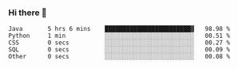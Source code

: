 ### Hi there 👋

<!--START_SECTION:waka-->

```text
Java       5 hrs 6 mins    ████████████████████████▓   98.98 %
Python     1 min           ░░░░░░░░░░░░░░░░░░░░░░░░░   00.51 %
CSS        0 secs          ░░░░░░░░░░░░░░░░░░░░░░░░░   00.27 %
SQL        0 secs          ░░░░░░░░░░░░░░░░░░░░░░░░░   00.09 %
Other      0 secs          ░░░░░░░░░░░░░░░░░░░░░░░░░   00.08 %
```

<!--END_SECTION:waka-->
<!--
**Boombag0607/Boombag0607** is a ✨ _special_ ✨ repository because its `README.md` (this file) appears on your GitHub profile.

Here are some ideas to get you started:

- 🔭 I’m currently working on ...
- 🌱 I’m currently learning ...
- 👯 I’m looking to collaborate on ...
- 🤔 I’m looking for help with ...
- 💬 Ask me about ...
- 📫 How to reach me: ...
- 😄 Pronouns: ...
- ⚡ Fun fact: ...
-->
